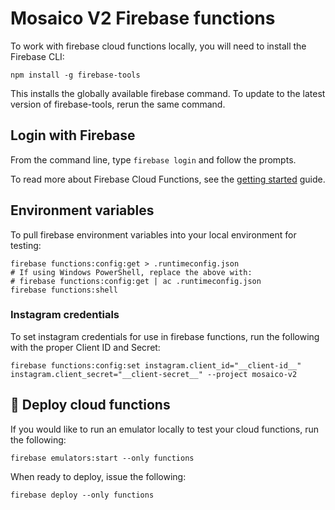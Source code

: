 # Mosaico V2 Firebase functions

To work with firebase cloud functions locally, you will need to install the Firebase CLI:

    npm install -g firebase-tools

This installs the globally available firebase command. To update to the latest version of firebase-tools, rerun the same command.

## Login with Firebase

From the command line, type `firebase login` and follow the prompts.

To read more about Firebase Cloud Functions, see the [getting started](https://firebase.google.com/docs/functions/get-started) guide.

## Environment variables

To pull firebase environment variables into your local environment for testing:

    firebase functions:config:get > .runtimeconfig.json
    # If using Windows PowerShell, replace the above with:
    # firebase functions:config:get | ac .runtimeconfig.json
    firebase functions:shell

### Instagram credentials

To set instagram credentials for use in firebase functions, run the following with the proper Client ID and Secret:

    firebase functions:config:set instagram.client_id="__client-id__" instagram.client_secret="__client-secret__" --project mosaico-v2

## 🚀 Deploy cloud functions

If you would like to run an emulator locally to test your cloud functions, run the following:

    firebase emulators:start --only functions

When ready to deploy, issue the following:

    firebase deploy --only functions
